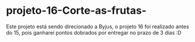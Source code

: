 # projeto-16-Corte-as-frutas-
Este projeto está sendo direcionado a Byjus, o projeto 16 foi realizado antes do 15, pois ganharei pontos dobrados por entregar no prazo de 3 dias :D
